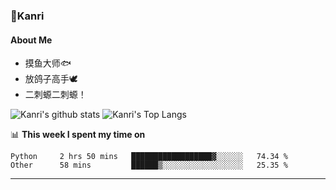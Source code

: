 ### 🌱Kanri
#### About Me
- 摸鱼大师🐟
- 放鸽子高手🕊
- 二刺螈二刺螈！

![Kanri's github stats](https://github-readme-stats.vercel.app/api?username=Yiwen-Chan&show_icons=true&theme=vue&line_height=20)
![Kanri's Top Langs](https://github-readme-stats.vercel.app/api/top-langs/?username=Yiwen-Chan&layout=compact&theme=vue&card_width=270)

📊 **This week I spent my time on**
<!--START_SECTION:waka-->
```text
Python     2 hrs 50 mins   ██████████████████▓░░░░░░   74.34 % 
Other      58 mins         ██████▒░░░░░░░░░░░░░░░░░░   25.35 % 
```
<!--END_SECTION:waka-->

***


